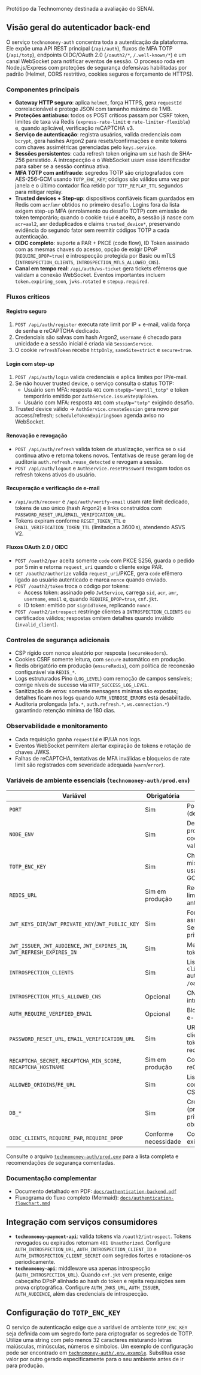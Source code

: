 Protótipo da Technomoney destinada a avaliação do SENAI.

## Visão geral do autenticador back-end

O serviço `technomoney-auth` concentra toda a autenticação da plataforma. Ele
expõe uma API REST principal (`/api/auth`), fluxos de MFA TOTP (`/api/totp`),
endpoints OIDC/OAuth 2.0 (`/oauth2/*`, `/.well-known/*`) e um canal WebSocket
para notificar eventos de sessão. O processo roda em Node.js/Express com
proteções de segurança defensivas habilitadas por padrão (Helmet, CORS
restritivo, cookies seguros e forçamento de HTTPS).

### Componentes principais

- **Gateway HTTP seguro**: aplica `helmet`, força HTTPS, gera `requestId`
  correlacionável e protege JSON com tamanho máximo de 1 MB.
- **Proteções antiabuso**: todos os POST críticos passam por CSRF token, limites
  de taxa via Redis (`express-rate-limit` e `rate-limiter-flexible`) e, quando
  aplicável, verificação reCAPTCHA v3.
- **Serviço de autenticação**: registra usuários, valida credenciais com
  `bcrypt`, gera hashes Argon2 para resets/confirmações e emite tokens com chaves
  assimétricas gerenciadas pelo `keys.service`.
- **Sessões persistentes**: cada refresh token origina um `sid` hash de SHA-256
  persistido. A introspecção e o WebSocket usam esse identificador para saber se
  a sessão continua ativa.
- **MFA TOTP com antifraude**: segredos TOTP são criptografados com AES-256-GCM
  usando `TOTP_ENC_KEY`; códigos são válidos uma vez por janela e o último
  contador fica retido por `TOTP_REPLAY_TTL` segundos para mitigar replay.
- **Trusted devices + Step-up**: dispositivos confiáveis ficam guardados em
  Redis com `acr`/`amr` obtidos no primeiro desafio. Logins fora da lista exigem
  step-up MFA (enrolamento ou desafio TOTP) com emissão de token temporário;
  quando o cookie `tdid` é aceito, a sessão já nasce com `acr=aal2`, `amr`
  deduplicados e claims `trusted_device*`, preservando evidência do segundo
  fator sem reemitir códigos TOTP a cada autenticação.
- **OIDC completo**: suporte a PAR + PKCE (code flow), ID Token assinado com as
  mesmas chaves do acesso, opção de exigir DPoP (`REQUIRE_DPOP=true`) e
  introspecção protegida por Basic ou mTLS (`INTROSPECTION_CLIENTS`,
  `INTROSPECTION_MTLS_ALLOWED_CNS`).
- **Canal em tempo real**: `/api/auth/ws-ticket` gera tickets efêmeros que
  validam a conexão WebSocket. Eventos importantes incluem `token.expiring_soon`,
  `jwks.rotated` e `stepup.required`.

### Fluxos críticos

#### Registro seguro
1. `POST /api/auth/register` executa rate limit por IP + e-mail, valida força de
   senha e reCAPTCHA dedicado.
2. Credenciais são salvas com hash Argon2, `username` é checado para unicidade e
   a sessão inicial é criada via `SessionService`.
3. O cookie `refreshToken` recebe `httpOnly`, `sameSite=strict` e `secure=true`.

#### Login com step-up
1. `POST /api/auth/login` valida credenciais e aplica limites por IP/e-mail.
2. Se não houver trusted device, o serviço consulta o status TOTP:
   - Usuário sem MFA: resposta `401` com `stepUp="enroll_totp"` e token
     temporário emitido por `AuthService.issueStepUpToken`.
   - Usuário com MFA: resposta `401` com `stepUp="totp"` exigindo desafio.
3. Trusted device válido → `AuthService.createSession` gera novo par
   access/refresh; `scheduleTokenExpiringSoon` agenda aviso no WebSocket.

#### Renovação e revogação
- `POST /api/auth/refresh` valida token de atualização, verifica se o `sid`
  continua ativo e retorna tokens novos. Tentativas de reuse geram log de auditoria
  `auth.refresh.reuse_detected` e revogam a sessão.
- `POST /api/auth/logout` e `AuthService.resetPassword` revogam todos os refresh
  tokens ativos do usuário.

#### Recuperação e verificação de e-mail
- `/api/auth/recover` e `/api/auth/verify-email` usam rate limit dedicado, tokens
  de uso único (hash Argon2) e links construídos com
  `PASSWORD_RESET_URL`/`EMAIL_VERIFICATION_URL`.
- Tokens expiram conforme `RESET_TOKEN_TTL` e `EMAIL_VERIFICATION_TOKEN_TTL`
  (limitados a 3600 s), atendendo ASVS V2.

#### Fluxos OAuth 2.0 / OIDC
- `POST /oauth2/par` aceita somente `code` com PKCE S256, guarda o pedido por
  5 min e retorna `request_uri` quando o cliente exige PAR.
- `GET /oauth2/authorize` valida `request_uri`/PKCE, gera `code` efêmero ligado
  ao usuário autenticado e marca `nonce` quando enviado.
- `POST /oauth2/token` troca o código por tokens:
  - Access token: assinado pelo `JwtService`, carrega `sid`, `acr`, `amr`,
    `username`, `email` e, quando `REQUIRE_DPOP=true`, `cnf.jkt`.
  - ID token: emitido por `signIdToken`, replicando `nonce`.
- `POST /oauth2/introspect` restringe clientes a `INTROSPECTION_CLIENTS` ou
  certificados válidos; respostas omitem detalhes quando inválido (`invalid_client`).

### Controles de segurança adicionais

- CSP rígido com nonce aleatório por resposta (`secureHeaders`).
- Cookies CSRF somente leitura, com `secure` automático em produção.
- Redis obrigatório em produção (`ensureRedis`), com política de reconexão
  configurável via `REDIS_*`.
- Logs estruturados Pino (`LOG_LEVEL`) com remoção de campos sensíveis; corrige
  níveis de sucesso via `HTTP_SUCCESS_LOG_LEVEL`.
- Sanitização de erros: somente mensagens mínimas são expostas; detalhes ficam
  nos logs quando `AUTH_VERBOSE_ERRORS` está desabilitado.
- Auditoria prolongada (`mfa.*`, `auth.refresh.*`, `ws.connection.*`) garantindo
  retenção mínima de 180 dias.

### Observabilidade e monitoramento

- Cada requisição ganha `requestId` e IP/UA nos logs.
- Eventos WebSocket permitem alertar expiração de tokens e rotação de chaves JWKS.
- Falhas de reCAPTCHA, tentativas de MFA inválidas e bloqueios de rate limit são
  registrados com severidade adequada (`warn`/`error`).

### Variáveis de ambiente essenciais (`technomoney-auth/prod.env`)

| Variável | Obrigatória | Finalidade |
| --- | --- | --- |
| `PORT` | Sim | Porta HTTP do serviço (default 4000).
| `NODE_ENV` | Sim | Defina `production` em produção para reforçar cookies, HTTPS e validações.
| `TOTP_ENC_KEY` | Sim | Chave forte (≥32 chars misturando classes) usada para AES-256-GCM dos segredos TOTP.
| `REDIS_URL` | Sim em produção | Redis utilizado por rate limits, trusted devices e antifraude TOTP.
| `JWT_KEYS_DIR`/`JWT_PRIVATE_KEY`/`JWT_PUBLIC_KEY` | Sim | Fonte das chaves que assinam/verificam tokens. Sempre proteja o PEM privado.
| `JWT_ISSUER`, `JWT_AUDIENCE`, `JWT_EXPIRES_IN`, `JWT_REFRESH_EXPIRES_IN` | Sim | Metadados e TTL dos tokens emitidos.
| `INTROSPECTION_CLIENTS` | Sim | Lista `clientId:clientSecret` autorizada a consultar `/oauth2/introspect`.
| `INTROSPECTION_MTLS_ALLOWED_CNS` | Opcional | CNs aceitos quando introspecção usa mTLS.
| `AUTH_REQUIRE_VERIFIED_EMAIL` | Opcional | Bloqueia login até que o e-mail seja confirmado.
| `PASSWORD_RESET_URL`, `EMAIL_VERIFICATION_URL` | Sim | URLs HTTPS da aplicação cliente que recebem tokens de recuperação/confirmação.
| `RECAPTCHA_SECRET`, `RECAPTCHA_MIN_SCORE`, `RECAPTCHA_HOSTNAME` | Sim em produção | Configuração do reCAPTCHA v3.
| `ALLOWED_ORIGINS`/`FE_URL` | Sim | Lista de origens confiáveis para CORS e CSRF.
| `DB_*` | Sim | Credenciais do banco (princípio do menor privilégio, TLS obrigatório).
| `OIDC_CLIENTS`, `REQUIRE_PAR`, `REQUIRE_DPOP` | Conforme necessidade | Controlam clientes OIDC, exigência de PAR e DPoP.

Consulte o arquivo [`technomoney-auth/prod.env`](technomoney-auth/prod.env) para a
lista completa e recomendações de segurança comentadas.

### Documentação complementar

- Documento detalhado em PDF: [`docs/authentication-backend.pdf`](docs/authentication-backend.pdf)
- Fluxograma do fluxo completo (Mermaid): [`docs/authentication-flowchart.mmd`](docs/authentication-flowchart.mmd)

## Integração com serviços consumidores

- **`technomoney-payment-api`**: valida tokens via `/oauth2/introspect`. Tokens
  revogados ou expirados retornam `401 Unauthorized`. Configure `AUTH_INTROSPECTION_URL`,
  `AUTH_INTROSPECTION_CLIENT_ID` e `AUTH_INTROSPECTION_CLIENT_SECRET` com segredos
  fortes e rotacione-os periodicamente.
- **`technomoney-api`**: middleware usa apenas introspecção (`AUTH_INTROSPECTION_URL`).
  Quando `cnf.jkt` vem presente, exige cabeçalho DPoP alinhado ao hash do token e
  rejeita requisições sem prova criptográfica. Configure `AUTH_JWKS_URL`,
  `AUTH_ISSUER`, `AUTH_AUDIENCE`, além das credenciais de introspecção.

## Configuração do `TOTP_ENC_KEY`

O serviço de autenticação exige que a variável de ambiente `TOTP_ENC_KEY` seja
definida com um segredo forte para criptografar os segredos de TOTP. Utilize uma
string com pelo menos 32 caracteres misturando letras maiúsculas, minúsculas,
números e símbolos. Um exemplo de configuração pode ser encontrado em
[`technomoney-auth/.env.example`](technomoney-auth/.env.example). Substitua esse
valor por outro gerado especificamente para o seu ambiente antes de ir para
produção.

